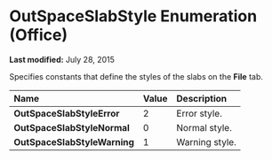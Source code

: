 
# OutSpaceSlabStyle Enumeration (Office)

 **Last modified:** July 28, 2015

Specifies constants that define the styles of the slabs on the  **File** tab.


|**Name**|**Value**|**Description**|
|:-----|:-----|:-----|
| **OutSpaceSlabStyleError**|2|Error style.|
| **OutSpaceSlabStyleNormal**|0|Normal style.|
| **OutSpaceSlabStyleWarning**|1|Warning style.|
